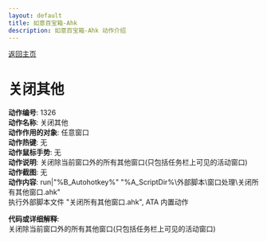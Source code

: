 ```yaml
---
layout: default
title: 如意百宝箱-Ahk
description: 如意百宝箱-Ahk 动作介绍
---
```

<link rel="stylesheet" href="../actions/css/atom-one-light.min.css">
<script src="../actions/js/highlight.min.js"></script>
<script>hljs.highlightAll();</script>

[返回主页](../index.md)

# [](#header-2) 关闭其他

**动作编号**: 1326  
**动作名称**: 关闭其他  
**动作作用的对象**: 任意窗口  
**动作热键**: 无  
**动作鼠标手势**: 无  
**动作说明**: 关闭除当前窗口外的所有其他窗口(只包括任务栏上可见的活动窗口)  
**动作截图**: 无  
**动作内容**: run|"%B_Autohotkey%" "%A_ScriptDir%\外部脚本\窗口处理\关闭所有其他窗口.ahk"  
执行外部脚本文件 "关闭所有其他窗口.ahk", ATA 内置动作  

**代码或详细解释**:  
关闭除当前窗口外的所有其他窗口(只包括任务栏上可见的活动窗口)  